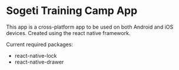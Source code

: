 # Sogeti Training Camp App
This app is a cross-platform app to be used on both Android and iOS devices. Created using the react native framework.  

Current required packages:
* react-native-lock
* react-native-drawer
